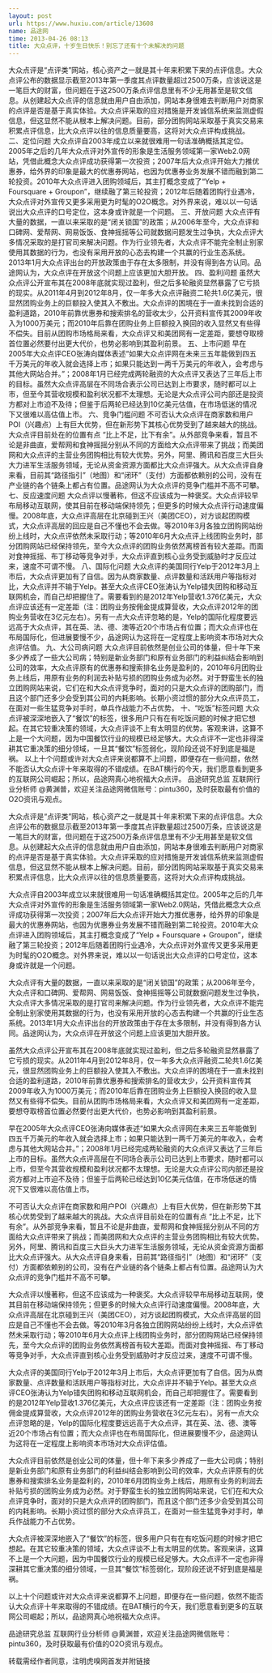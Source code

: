 ```yaml
---
layout: post
url: https://www.huxiu.com/article/13608
name: 品途网
time: 2013-04-26 08:13
title: 大众点评，十岁生日快乐！别忘了还有十个未解决的问题
---
```

大众点评是“点评类”网站，核心资产之一就是其十年来积累下来的点评信息。大众点评公布的数据显示截至2013年第一季度其点评数量超过2500万条，应该说这是一笔巨大的财富，但问题在于这2500万条点评信息里有不少无用甚至是软文信息。从创建起大众点评的信息就由用户自由添加，网站本身很难去判断用户对商家的点评是否是基于真实体验。大众点评采取的应对措施是开发诚信系统来监测虚假信息，但这显然不能从根本上解决问题。目前，部分团购网站采取基于真实交易来积累点评信息，比大众点评以往的信息质量要高，这将对大众点评构成挑战。 二、定位问题 大众点评自2003年成立以来就很难用一句话准确概括其定位。2005年之后的几年大众点评对外宣传的形象是生活服务领域第一家Web2.0网站，凭借此概念大众点评成功获得第一次投资；2007年后大众点评开始大力推优惠券，给外界的印象是最大的优惠券网站，也因为优惠券业务发展不错而融到第二轮投资。2010年大众点评进入团购领域后，其主打概念变成了“Yelp + Foursquare + Groupon”，继续融了第三轮投资；2012年后随着团购行业遇冷，大众点评对外宣传又更多采用更为时髦的O2O概念。对外界来说，难以以一句话说出大众点评的口号定位，这本身或许就是一个问题。 三、开放问题 大众点评有大量的数据，一直以来采取的是“闭关锁国”的政策；从2006年至今，大众点评和口碑网、爱帮网、网易饭饭、食神摇摇等公司就数据问题发生过争执，大众点评大多情况采取的是打官司来解决问题。作为行业领先者，大众点评不能完全制止别家使用其数据的行为，也没有采用开放的心态去构建一个共赢的行业生态系统。2013年1月大众点评出台的开放政策由于存在太多限制，并没有得到各方认同。品途网认为，大众点评在开放这个问题上应该更加大胆开放。 四、盈利问题 虽然大众点评公开宣布其在2008年底就实现过盈利，但之后多轮融资显然暴露了它亏损的现实。从2011年4月到2012年8月，仅一年多大众点评融资二轮共1.6亿美元，很显然团购业务上的巨额投入使其入不敷出。大众点评的困境在于一直未找到合适的盈利道路，2010年前靠优惠券和搜索排名的营收太少，公开资料宣传其2009年收入为1000万美元；而2010年后靠在团购业务上巨额投入换回的收入显然又有些得不偿失。目前从团购市场格局来看，大众点评又和美团网有一定差距，要想夺取榜首位置必然要付出更大代价，也势必影响到其盈利前景。 五、上市问题 早在2005年大众点评CEO张涛向媒体表述“如果大众点评网在未来三五年能做到四五千万美元的年收入就会选择上市；如果只能达到一两千万美元的年收入，会考虑与其他大网站合并。”；2008年1月已经完成两轮融资的大众点评又表达了三年后上市的目标。虽然大众点评高层在不同场合表示公司已达到上市要求，随时都可以上市，但至今其营收规模和盈利状况都不太理想。无论是大众点评公司内部还是投资方都对上市迫不及待；但鉴于后两轮已经达到10亿美元估值，在市场低迷的情况下又很难以高估值上市。 六、竞争门槛问题 不可否认大众点评在商家数和用户POI（兴趣点）上有巨大优势，但在新形势下其核心优势受到了越来越大的挑战。大众点评目前处在的位置有点 “比上不足，比下有余”。从外部竞争来看，暂且不论是非曲直，爱帮网和食神摇摇分别从不同的方面给大众点评带来了挑战；而美团网和大众点评的主营业务团购相比有较大优势。另外，阿里、腾讯和百度三大巨头大力进军生活服务领域，无论从资金资源方面都比大众点评强大。从大众点评自身来看，目前其“路径指引”（地图）和“闭环”（支付）方面都依赖别的公司，没有在产业链的各个链条上都占有位置。品途网认为大众点评的竞争门槛并不高不可攀。 七、反应速度问题 大众点评以慢著称，但这不应该成为一种褒奖。大众点评较早布局移动互联网，使其目前在移动端保持领先；但更多的时候大众点评行动速度偏慢。2008年底，大众点评高层在北京碰到王兴（美团CEO），对方谈起团购模式，大众点评高层的回应是自己不懂也不会去做。等2010年3月各独立团购网站纷纷上线时，大众点评依然未采取行动；等2010年6月大众点评上线团购业务时，部分团购网站已经保持领先，至今大众点评的团购业务依然离榜首有较大差距。而面对食神摇摇、布丁移动等竞争对手，大众点评直到核心业务受到威胁时才反应过来，速度不可谓不慢。 八、国际化问题 大众点评的美国同行Yelp于2012年3月上市后，大众点评更加有了自信。因为从商家数量、点评数量和活跃用户等指标对比，大众点评并不输于Yelp。甚至大众点评CEO张涛认为Yelp错失团购和移动互联网机会，而自己却把握住了。需要看到的是2012年Yelp营收1.376亿美元，大众点评应该还有一定差距（注：团购业务按佣金提成算营收，大众点评2012年的团购业务营收在3亿元左右）。另有一点大众点评忽略的是，Yelp的国际化程度要远远高于大众点评，其在英、法、德、澳等近20个市场占有位置；而大众点评也在布局国际化，但进展要慢不少，品途网认为这将在一定程度上影响资本市场对大众点评估值。 九、大公司病问题 大众点评目前依然是创业公司的体量，但十年下来多少养成了一些大公司病；特别是新业务部门和原有业务部门的利益纠结会影响到公司的效率，大众点评原有的优惠券和搜索排名业务是盈利的，2010年6月团购业务上线后，用原有业务的利润去补贴亏损的团购业务成为必然。对于野蛮生长的独立团购网站来说，它们在和大众点评竞争时，面对的只是大众点评的团购部门，而且这个部门还多少会受到其公司的内耗影响。长期小资过惯的部分大众点评员工，在面对一些生猛竞争对手时，单兵作战能力不占优势。 十、“吃饭”标签问题 大众点评被深深地嵌入了“餐饮”的标签，很多用户只有在有吃饭问题的时候才把它想起。在其它较重决策的领域，大众点评谈不上有太明显的优势。客观来讲，这算不上是一个大问题，因为中国餐饮行业的规模已经足够大。大众点评不一定也非得深耕其它重决策的细分领域，一旦其“餐饮”标签弱化，现阶段还说不好到底是福是祸。 以上十个问题或许对大众点评来说都算不上问题，即便存在一些问题，依然不能否认大众点评十年来取得的不错成绩。在BAT横行的今天，我们愿意看到更多的互联网公司崛起；所以，品途网真心地祝福大众点评。 品途研究总监 互联网行业分析师 @黄渊普，欢迎关注品途网微信账号：pintu360，及时获取最有价值的O2O资讯与观点。

大众点评是“点评类”网站，核心资产之一就是其十年来积累下来的点评信息。大众点评公布的数据显示截至2013年第一季度其点评数量超过2500万条，应该说这是一笔巨大的财富，但问题在于这2500万条点评信息里有不少无用甚至是软文信息。从创建起大众点评的信息就由用户自由添加，网站本身很难去判断用户对商家的点评是否是基于真实体验。大众点评采取的应对措施是开发诚信系统来监测虚假信息，但这显然不能从根本上解决问题。目前，部分团购网站采取基于真实交易来积累点评信息，比大众点评以往的信息质量要高，这将对大众点评构成挑战。

大众点评自2003年成立以来就很难用一句话准确概括其定位。2005年之后的几年大众点评对外宣传的形象是生活服务领域第一家Web2.0网站，凭借此概念大众点评成功获得第一次投资；2007年后大众点评开始大力推优惠券，给外界的印象是最大的优惠券网站，也因为优惠券业务发展不错而融到第二轮投资。2010年大众点评进入团购领域后，其主打概念变成了“Yelp + Foursquare + Groupon”，继续融了第三轮投资；2012年后随着团购行业遇冷，大众点评对外宣传又更多采用更为时髦的O2O概念。对外界来说，难以以一句话说出大众点评的口号定位，这本身或许就是一个问题。

大众点评有大量的数据，一直以来采取的是“闭关锁国”的政策；从2006年至今，大众点评和口碑网、爱帮网、网易饭饭、食神摇摇等公司就数据问题发生过争执，大众点评大多情况采取的是打官司来解决问题。作为行业领先者，大众点评不能完全制止别家使用其数据的行为，也没有采用开放的心态去构建一个共赢的行业生态系统。2013年1月大众点评出台的开放政策由于存在太多限制，并没有得到各方认同。品途网认为，大众点评在开放这个问题上应该更加大胆开放。

虽然大众点评公开宣布其在2008年底就实现过盈利，但之后多轮融资显然暴露了它亏损的现实。从2011年4月到2012年8月，仅一年多大众点评融资二轮共1.6亿美元，很显然团购业务上的巨额投入使其入不敷出。大众点评的困境在于一直未找到合适的盈利道路，2010年前靠优惠券和搜索排名的营收太少，公开资料宣传其2009年收入为1000万美元；而2010年后靠在团购业务上巨额投入换回的收入显然又有些得不偿失。目前从团购市场格局来看，大众点评又和美团网有一定差距，要想夺取榜首位置必然要付出更大代价，也势必影响到其盈利前景。

早在2005年大众点评CEO张涛向媒体表述“如果大众点评网在未来三五年能做到四五千万美元的年收入就会选择上市；如果只能达到一两千万美元的年收入，会考虑与其他大网站合并。”；2008年1月已经完成两轮融资的大众点评又表达了三年后上市的目标。虽然大众点评高层在不同场合表示公司已达到上市要求，随时都可以上市，但至今其营收规模和盈利状况都不太理想。无论是大众点评公司内部还是投资方都对上市迫不及待；但鉴于后两轮已经达到10亿美元估值，在市场低迷的情况下又很难以高估值上市。

不可否认大众点评在商家数和用户POI（兴趣点）上有巨大优势，但在新形势下其核心优势受到了越来越大的挑战。大众点评目前处在的位置有点 “比上不足，比下有余”。从外部竞争来看，暂且不论是非曲直，爱帮网和食神摇摇分别从不同的方面给大众点评带来了挑战；而美团网和大众点评的主营业务团购相比有较大优势。另外，阿里、腾讯和百度三大巨头大力进军生活服务领域，无论从资金资源方面都比大众点评强大。从大众点评自身来看，目前其“路径指引”（地图）和“闭环”（支付）方面都依赖别的公司，没有在产业链的各个链条上都占有位置。品途网认为大众点评的竞争门槛并不高不可攀。

大众点评以慢著称，但这不应该成为一种褒奖。大众点评较早布局移动互联网，使其目前在移动端保持领先；但更多的时候大众点评行动速度偏慢。2008年底，大众点评高层在北京碰到王兴（美团CEO），对方谈起团购模式，大众点评高层的回应是自己不懂也不会去做。等2010年3月各独立团购网站纷纷上线时，大众点评依然未采取行动；等2010年6月大众点评上线团购业务时，部分团购网站已经保持领先，至今大众点评的团购业务依然离榜首有较大差距。而面对食神摇摇、布丁移动等竞争对手，大众点评直到核心业务受到威胁时才反应过来，速度不可谓不慢。

大众点评的美国同行Yelp于2012年3月上市后，大众点评更加有了自信。因为从商家数量、点评数量和活跃用户等指标对比，大众点评并不输于Yelp。甚至大众点评CEO张涛认为Yelp错失团购和移动互联网机会，而自己却把握住了。需要看到的是2012年Yelp营收1.376亿美元，大众点评应该还有一定差距（注：团购业务按佣金提成算营收，大众点评2012年的团购业务营收在3亿元左右）。另有一点大众点评忽略的是，Yelp的国际化程度要远远高于大众点评，其在英、法、德、澳等近20个市场占有位置；而大众点评也在布局国际化，但进展要慢不少，品途网认为这将在一定程度上影响资本市场对大众点评估值。

大众点评目前依然是创业公司的体量，但十年下来多少养成了一些大公司病；特别是新业务部门和原有业务部门的利益纠结会影响到公司的效率，大众点评原有的优惠券和搜索排名业务是盈利的，2010年6月团购业务上线后，用原有业务的利润去补贴亏损的团购业务成为必然。对于野蛮生长的独立团购网站来说，它们在和大众点评竞争时，面对的只是大众点评的团购部门，而且这个部门还多少会受到其公司的内耗影响。长期小资过惯的部分大众点评员工，在面对一些生猛竞争对手时，单兵作战能力不占优势。

大众点评被深深地嵌入了“餐饮”的标签，很多用户只有在有吃饭问题的时候才把它想起。在其它较重决策的领域，大众点评谈不上有太明显的优势。客观来讲，这算不上是一个大问题，因为中国餐饮行业的规模已经足够大。大众点评不一定也非得深耕其它重决策的细分领域，一旦其“餐饮”标签弱化，现阶段还说不好到底是福是祸。

以上十个问题或许对大众点评来说都算不上问题，即便存在一些问题，依然不能否认大众点评十年来取得的不错成绩。在BAT横行的今天，我们愿意看到更多的互联网公司崛起；所以，品途网真心地祝福大众点评。

品途研究总监 互联网行业分析师 @黄渊普，欢迎关注品途网微信账号：pintu360，及时获取最有价值的O2O资讯与观点。

转载需经作者同意，注明虎嗅网首发并附链接

